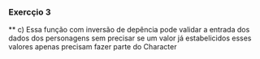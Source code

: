 ### Exercçio 3
** c) Essa função com inversão de depência pode validar a entrada dos dados dos personagens sem precisar se um valor já estabelicidos esses valores apenas precisam fazer parte do Character